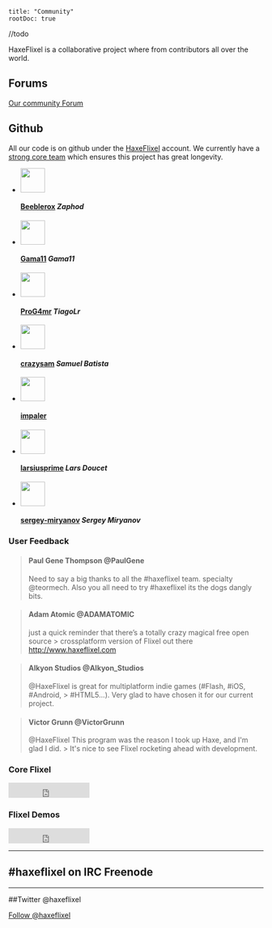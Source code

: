 ```
title: "Community"
rootDoc: true
```


//todo


HaxeFlixel is a collaborative project where from contributors all over the world.

## Forums

[Our community Forum](http://www.haxeflixel.com)

## Github

All our code is on github under the [HaxeFlixel](http://github.com/haxeflixel) account. We currently have a [strong core team](https://github.com/HaxeFlixel?tab=members) which ensures this project has great longevity.

<div class="members-tab">
    <ul class="members-list">
          <li class="">
            <a href="/Beeblerox"><img width="48" height="48" src="https://1.gravatar.com/avatar/d94f85f0196036c0bb5668706705548b?d=https%3A%2F%2Fidenticons.github.com%2F1a873924a23df20081e4949a3f206a07.png&amp;s=140" class="gravatar"></a>
            <h4>
              <a itemprop="members" href="/Beeblerox">Beeblerox</a>
                <em>Zaphod</em>
            </h4>
          </li>
          <li class="">
            <a href="/Gama11"><img width="48" height="48" src="https://0.gravatar.com/avatar/faf350239a4a63b2ba97d90e51860c79?d=https%3A%2F%2Fidenticons.github.com%2Fd8f1d32910f7d8b9e0d0e6215d1ea94c.png&amp;s=140" class="gravatar"></a>
            <h4>
              <a itemprop="members" href="/Gama11">Gama11</a>
                <em>Gama11</em>
            </h4>
          </li>
          <li class="">
            <a href="/ProG4mr"><img width="48" height="48" src="https://0.gravatar.com/avatar/19419177181a2a040d8dbef6564cc48b?d=https%3A%2F%2Fidenticons.github.com%2Ffd7ef49381e44e0a75948f6f6ac398f8.png&amp;s=140" class="gravatar"></a>
            <h4>
              <a itemprop="members" href="/ProG4mr">ProG4mr</a>
                <em>TiagoLr</em>
            </h4>
          </li>
          <li class="">
            <a href="/crazysam"><img width="48" height="48" src="https://0.gravatar.com/avatar/89a1fe99a2a15c43f5efa88f3f7010b9?d=https%3A%2F%2Fidenticons.github.com%2F4350b8db554200c7e7f425e674e53f92.png&amp;s=140" class="gravatar"></a>
            <h4>
              <a itemprop="members" href="/crazysam">crazysam</a>
                <em>Samuel Batista</em>
            </h4>
          </li>
          <li class="">
            <a href="/impaler"><img width="48" height="48" src="https://1.gravatar.com/avatar/8728f32dc1d248c90c0c451adb00e0d1?d=https%3A%2F%2Fidenticons.github.com%2Fbe73ea07ab2a958ff817fa8360149d6d.png&amp;s=140" class="gravatar"></a>
            <h4>
              <a itemprop="members" href="/impaler">impaler</a>
            </h4>
          </li>
          <li class="">
            <a href="/larsiusprime"><img width="48" height="48" src="https://2.gravatar.com/avatar/87b66ea78d6c6a3d855cffdffbf72ab7?d=https%3A%2F%2Fidenticons.github.com%2Ff49d9dd1d5b6f0bbcc97206cfd832932.png&amp;s=140" class="gravatar"></a>
            <h4>
              <a itemprop="members" href="/larsiusprime">larsiusprime</a>
                <em>Lars Doucet</em>
            </h4>
          </li>
          <li class="">
            <a href="/sergey-miryanov"><img width="48" height="48" src="https://2.gravatar.com/avatar/62e7d31a9a92053493242ce5636d072e?d=https%3A%2F%2Fidenticons.github.com%2Fdcfcd2cde6f7ed4327b660cae0ce378f.png&amp;s=140" class="gravatar"></a>
            <h4>
              <a itemprop="members" href="/sergey-miryanov">sergey-miryanov</a>
                <em>Sergey Miryanov</em>
            </h4>
          </li>
    </ul>
  </div>

### User Feedback

> #### Paul Gene Thompson ‏@PaulGene
> Need to say a big thanks to all the #haxeflixel team. specialty @teormech.
> Also you all need to try #haxeflixel its the dogs dangly bits.

> #### Adam Atomic ‏@ADAMATOMIC
> just a quick reminder that there’s a totally crazy magical free open source > crossplatform version of Flixel out there http://www.haxeflixel.com

> #### Alkyon Studios ‏@Alkyon_Studios
> @HaxeFlixel is great for multiplatform indie games (#Flash, #iOS, #Android, > #HTML5...). Very glad to have chosen it for our current project.

> #### Victor Grunn ‏@VictorGrunn
> @HaxeFlixel This program was the reason I took up Haxe, and I'm glad I did. > It's nice to see Flixel rocketing ahead with development.

### Core Flixel

<iframe width="160px" scrolling="0" height="30px" frameborder="0"
allowtransparency="true"
src="http://ghbtns.com/github-btn.html?user=HaxeFlixel&amp;repo=flixel&amp;type=watch&amp;count=true&amp;size=large"></iframe>

### Flixel Demos

<iframe width="160px" scrolling="0" height="30px" frameborder="0"
allowtransparency="true"
src="http://ghbtns.com/github-btn.html?user=HaxeFlixel&amp;repo=flixel-demos&amp;type=watch&amp;count=true&amp;size=large"></iframe>

----

## \#haxeflixel on IRC Freenode

----

##Twitter @haxeflixel

<a href="https://twitter.com/haxeflixel" class="twitter-follow-button" data-show-count="true" data-lang="en" data-size="large">Follow @haxeflixel</a>

<script>!function(d,s,id){var js,fjs=d.getElementsByTagName(s)[0];if(!d.getElementById(id)){js=d.createElement(s);js.id=id;js.src="//platform.twitter.com/widgets.js";fjs.parentNode.insertBefore(js,fjs);}}(document,"script","twitter-wjs");</script>

<!-- <iframe src="//jrvis.com/red-dwarf/api/button?user=haxeflixel&repo=flixel&type=map&count=true" allowtransparency="true" frameborder="0" scrolling="0"></iframe> -->